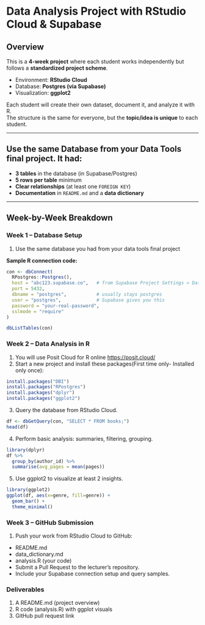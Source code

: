 # Data Analysis Project with RStudio Cloud & Supabase

## Overview
This is a **4-week project** where each student works independently but follows a **standardized project scheme**.  
- Environment: **RStudio Cloud**  
- Database: **Postgres (via Supabase)**  
- Visualization: **ggplot2**  

Each student will create their own dataset, document it, and analyze it with R.  
The structure is the same for everyone, but the **topic/idea is unique** to each student.  

---
## Use the same Database from your Data Tools final project. It had:
- **3 tables** in the database (in Supabase/Postgres)  
- **5 rows per table** minimum  
- **Clear relationships** (at least one `FOREIGN KEY`)  
- **Documentation** in `README.md` and a **data dictionary**   

---

## Week-by-Week Breakdown

### Week 1 – Database Setup
1. Use the same database you had from your data tools final project 

**Sample R connection code:**
```r
con <- dbConnect(
  RPostgres::Postgres(),
  host = "abc123.supabase.co",   # from Supabase Project Settings > Database
  port = 5432,
  dbname = "postgres",           # usually stays postgres
  user = "postgres",             # Supabase gives you this
  password = "your-real-password", 
  sslmode = "require"
)

dbListTables(con)
```
### Week 2 – Data Analysis in R
1. You will use Posit Cloud for R online <a>https://posit.cloud/</a>
2. Start a new project and install these packages(First time only- Installed only once):
```R
install.packages("DBI")
install.packages("RPostgres")
install.packages("dplyr")
install.packages("ggplot2")
```
3. Query the database from RStudio Cloud.
```r
df <- dbGetQuery(con, "SELECT * FROM books;")
head(df)
```
4. Perform basic analysis: summaries, filtering, grouping.

```r
library(dplyr)
df %>%
  group_by(author_id) %>%
  summarise(avg_pages = mean(pages))
```
5. Use ggplot2 to visualize at least 2 insights.

```r
library(ggplot2)
ggplot(df, aes(x=genre, fill=genre)) +
  geom_bar() +
  theme_minimal()
```
### Week 3 – GitHub Submission
1. Push your work from RStudio Cloud to GitHub:
- README.md
- data_dictionary.md
- analysis.R (your code)
- Submit a Pull Request to the lecturer’s repository.
- Include your Supabase connection setup and query samples.

### Deliverables

1. A README.md (project overview)
2. R code (analysis.R) with ggplot visuals
3. GitHub pull request link
   

